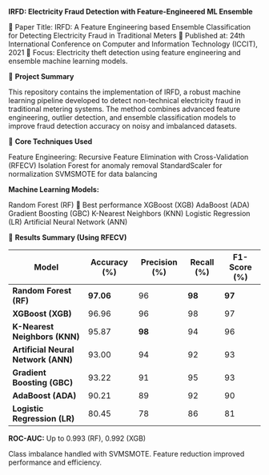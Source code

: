 **IRFD: Electricity Fraud Detection with Feature-Engineered ML Ensemble**

📘 Paper Title: IRFD: A Feature Engineering based Ensemble Classification for Detecting Electricity Fraud in Traditional Meters
📅 Published at: 24th International Conference on Computer and Information Technology (ICCIT), 2021
🧠 Focus: Electricity theft detection using feature engineering and ensemble machine learning models.

📌 **Project Summary**

This repository contains the implementation of IRFD, a robust machine learning pipeline developed to detect non-technical electricity fraud in traditional metering systems. The method combines advanced feature engineering, outlier detection, and ensemble classification models to improve fraud detection accuracy on noisy and imbalanced datasets.

🧰 **Core Techniques Used**

Feature Engineering:
Recursive Feature Elimination with Cross-Validation (RFECV)
Isolation Forest for anomaly removal
StandardScaler for normalization
SVMSMOTE for data balancing

**Machine Learning Models:**

Random Forest (RF) 🌟 Best performance
XGBoost (XGB)
AdaBoost (ADA)
Gradient Boosting (GBC)
K-Nearest Neighbors (KNN)
Logistic Regression (LR)
Artificial Neural Network (ANN)

🧪 **Results Summary (Using RFECV)**

| Model                               | Accuracy (%) | Precision (%) | Recall (%) | F1-Score (%) |
| ----------------------------------- | ------------ | ------------- | ---------- | ------------ |
| **Random Forest (RF)**              | **97.06**    | 96            | **98**     | **97**       |
| **XGBoost (XGB)**                   | 96.96        | 96            | 98         | 97           |
| **K-Nearest Neighbors (KNN)**       | 95.87        | **98**        | 94         | 96           |
| **Artificial Neural Network (ANN)** | 93.00        | 94            | 92         | 93           |
| **Gradient Boosting (GBC)**         | 93.22        | 91            | 95         | 93           |
| **AdaBoost (ADA)**                  | 90.21        | 89            | 92         | 90           |
| **Logistic Regression (LR)**        | 80.45        | 78            | 86         | 81           |


**ROC-AUC:** Up to 0.993 (RF), 0.992 (XGB)

Class imbalance handled with SVMSMOTE.
Feature reduction improved performance and efficiency.

